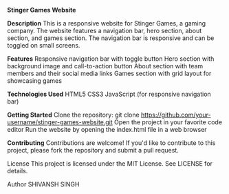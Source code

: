 **Stinger Games Website**

**Description**
This is a responsive website for Stinger Games, a gaming company. The website features a navigation bar, hero section, about section, and games section. The navigation bar is responsive and can be toggled on small screens.

**Features**
Responsive navigation bar with toggle button
Hero section with background image and call-to-action button
About section with team members and their social media links
Games section with grid layout for showcasing games

**Technologies Used**
HTML5
CSS3
JavaScript (for responsive navigation bar)

**Getting Started**
Clone the repository: git clone https://github.com/your-username/stinger-games-website.git
Open the project in your favorite code editor
Run the website by opening the index.html file in a web browser

**Contributing**
Contributions are welcome! If you'd like to contribute to this project, please fork the repository and submit a pull request.

License
This project is licensed under the MIT License. See LICENSE for details.

Author
SHIVANSH SINGH
